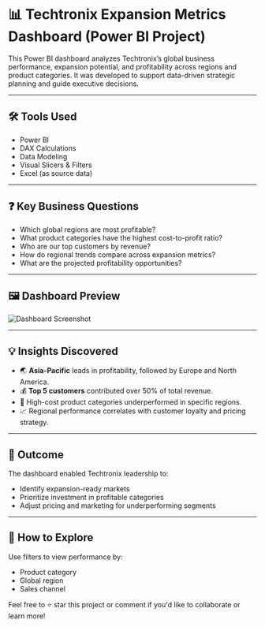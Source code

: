 # 📊 Techtronix Expansion Metrics Dashboard (Power BI Project)

This Power BI dashboard analyzes Techtronix’s global business performance, expansion potential, and profitability across regions and product categories. It was developed to support data-driven strategic planning and guide executive decisions.

---

## 🛠 Tools Used
- Power BI
- DAX Calculations
- Data Modeling
- Visual Slicers & Filters
- Excel (as source data)

---

## ❓ Key Business Questions
- Which global regions are most profitable?
- What product categories have the highest cost-to-profit ratio?
- Who are our top customers by revenue?
- How do regional trends compare across expansion metrics?
- What are the projected profitability opportunities?

---

## 🖼 Dashboard Preview
![Dashboard Screenshot](https://techtronix-dashboard.png.)


---

## 💡 Insights Discovered
- 🌏 **Asia-Pacific** leads in profitability, followed by Europe and North America.
- 💰 **Top 5 customers** contributed over 50% of total revenue.
- 🧾 High-cost product categories underperformed in specific regions.
- 📈 Regional performance correlates with customer loyalty and pricing strategy.

---

## 📌 Outcome
The dashboard enabled Techtronix leadership to:
- Identify expansion-ready markets
- Prioritize investment in profitable categories
- Adjust pricing and marketing for underperforming segments

---

## 💬 How to Explore
Use filters to view performance by:
- Product category
- Global region
- Sales channel

Feel free to ⭐ star this project or comment if you'd like to collaborate or learn more!

